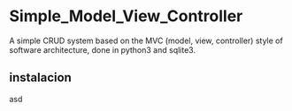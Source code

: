# Simple_Model_View_Controller

A simple CRUD system based on the MVC (model, view, controller) style of software architecture, done in python3 and sqlite3.



## instalacion
asd
